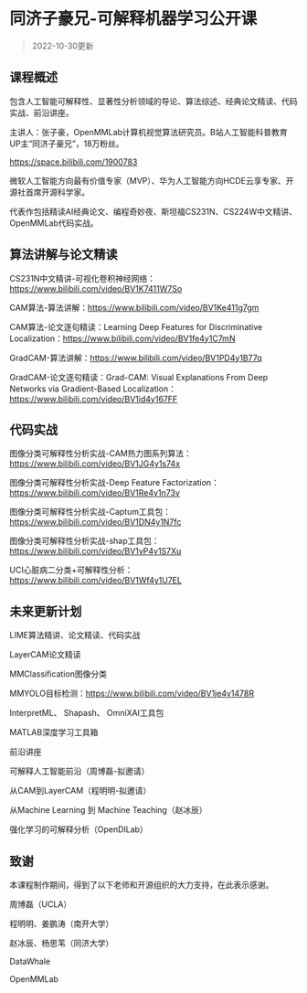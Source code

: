# 同济子豪兄-可解释机器学习公开课

> 2022-10-30更新

## 课程概述

包含人工智能可解释性、显著性分析领域的导论、算法综述、经典论文精读、代码实战、前沿讲座。 

主讲人：张子豪，OpenMMLab计算机视觉算法研究员。B站人工智能科普教育UP主“同济子豪兄”，18万粉丝。

https://space.bilibili.com/1900783

微软人工智能方向最有价值专家（MVP）、华为人工智能方向HCDE云享专家、开源社首席开源科学家。

代表作包括精读AI经典论文、编程奇妙夜、斯坦福CS231N、CS224W中文精讲、OpenMMLab代码实战。

## 算法讲解与论文精读

CS231N中文精讲-可视化卷积神经网络：https://www.bilibili.com/video/BV1K7411W7So

CAM算法-算法讲解：https://www.bilibili.com/video/BV1Ke411g7gm

CAM算法-论文逐句精读：Learning Deep Features for Discriminative Localization：https://www.bilibili.com/video/BV1fe4y1C7mN

GradCAM-算法讲解：https://www.bilibili.com/video/BV1PD4y1B77q

GradCAM-论文逐句精读：Grad-CAM: Visual Explanations From Deep Networks via Gradient-Based Localization：https://www.bilibili.com/video/BV1id4y167FF

## 代码实战

图像分类可解释性分析实战-CAM热力图系列算法：https://www.bilibili.com/video/BV1JG4y1s74x

图像分类可解释性分析实战-Deep Feature Factorization：https://www.bilibili.com/video/BV1Re4y1n73v

图像分类可解释性分析实战-Captum工具包：https://www.bilibili.com/video/BV1DN4y1N7fc

图像分类可解释性分析实战-shap工具包：https://www.bilibili.com/video/BV1vP4y1S7Xu

UCI心脏病二分类+可解释性分析：https://www.bilibili.com/video/BV1Wf4y1U7EL

## 未来更新计划

LIME算法精讲、论文精读、代码实战

LayerCAM论文精读

MMClassification图像分类

MMYOLO目标检测：https://www.bilibili.com/video/BV1je4y1478R

InterpretML、 Shapash、 OmniXAI工具包

MATLAB深度学习工具箱



前沿讲座

可解释人工智能前沿（周博磊-拟邀请）

从CAM到LayerCAM（程明明-拟邀请）

从Machine Learning 到 Machine Teaching（赵冰辰）

强化学习的可解释分析（OpenDILab）

## 致谢

本课程制作期间，得到了以下老师和开源组织的大力支持，在此表示感谢。

周博磊（UCLA）

程明明、姜鹏涛（南开大学）

赵冰辰、杨思苇（同济大学）

DataWhale

OpenMMLab

